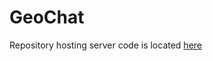 GeoChat
===

Repository hosting server code is located [here](https://github.com/slovit/geochat-server)
